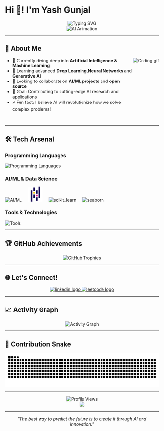 # Hi 👋! I'm Yash Gunjal

<div align="center">
  <img src="https://readme-typing-svg.herokuapp.com?font=Fira+Code&weight=500&size=28&duration=3000&pause=1000&color=3B82F6&center=true&vCenter=true&width=435&lines=AI+%26+ML+Enthusiast;Data+Science+Student;Problem+Solver;Tech+Explorer" alt="Typing SVG" />
</div>

<div align="center">
  <img src="https://user-images.githubusercontent.com/74038190/212750147-854a394f-fee9-4080-9770-78a4b7ece53f.gif" width="400" alt="AI Animation"/>
</div>

---

## 🚀 About Me

<img align="right" height="200" src="https://user-images.githubusercontent.com/74038190/229223263-cf2e4b07-2615-4f87-9c38-e37600f8381a.gif" alt="Coding gif"/>

- 🔭 Currently diving deep into **Artificial Intelligence & Machine Learning**
- 🌱 Learning advanced **Deep Learning**,**Neural Networks** and **Generative AI**
- 👯 Looking to collaborate on **AI/ML projects** and **open source**
- 🎯 Goal: Contributing to cutting-edge AI research and applications
- ⚡ Fun fact: I believe AI will revolutionize how we solve complex problems!

<br clear="both">

---

## 🛠️ Tech Arsenal

### Programming Languages
<div align="left">
  <img src="https://skillicons.dev/icons?i=python,java,javascript,c,cpp" alt="Programming Languages"/>
</div>

### AI/ML & Data Science
<div align="left">
  <img src="https://skillicons.dev/icons?i=tensorflow,pytorch" alt="AI/ML"/>
  <img width="12" />
  <img src="https://raw.githubusercontent.com/devicons/devicon/2ae2a900d2f041da66e950e4d48052658d850630/icons/pandas/pandas-original.svg" alt="pandas" width="48" height="48"/>
  <img width="12" />
  <img src="https://upload.wikimedia.org/wikipedia/commons/0/05/Scikit_learn_logo_small.svg" alt="scikit_learn" width="48" height="48"/>
  <img width="12" />
  <img src="https://seaborn.pydata.org/_images/logo-mark-lightbg.svg" alt="seaborn" width="48" height="48"/>
</div>

### Tools & Technologies
<div align="left">
  <img src="https://skillicons.dev/icons?i=git,mysql,vscode" alt="Tools"/>
</div>

---

## 🏆 GitHub Achievements

<div align="center">
  <img src="https://github-profile-trophy.vercel.app/?username=yashgunjal95&theme=tokyonight&no-frame=true&no-bg=false&margin-w=4&row=1" alt="GitHub Trophies"/>
</div>

---

## 🌐 Let's Connect!

<div align="center">
  <a href="https://linkedin.com/in/yash-gunjal-473422288/" target="_blank">
    <img src="https://img.shields.io/static/v1?message=LinkedIn&logo=linkedin&label=&color=0077B5&logoColor=white&labelColor=&style=for-the-badge" height="35" alt="linkedin logo" />
  </a>
  <a href="https://www.leetcode.com/yashgunjal05" target="_blank">
    <img src="https://img.shields.io/static/v1?message=LeetCode&logo=leetcode&label=&color=FFA116&logoColor=white&labelColor=&style=for-the-badge" height="35" alt="leetcode logo" />
  </a>
</div>

---

## 📈 Activity Graph

<div align="center">
  <img src="https://github-readme-activity-graph.vercel.app/graph?username=yashgunjal95&theme=tokyo-night&hide_border=true&area=true" alt="Activity Graph"/>
</div>

---

## 🐍 Contribution Snake

<div align="center">
  <img src="https://raw.githubusercontent.com/yashgunjal95/yashgunjal95/output/github-contribution-grid-snake.svg" alt="Snake animation" />
</div>

---

<div align="center">
  <img src="https://komarev.com/ghpvc/?username=yashgunjal95&label=Profile%20views&color=0e75b6&style=for-the-badge" alt="Profile Views" />
</div>

<div align="center">
  <img src="https://user-images.githubusercontent.com/74038190/212284158-e840e285-664b-44d7-b79b-e264b5e54825.gif" width="500">
</div>

---

<div align="center">
  <i>"The best way to predict the future is to create it through AI and innovation."</i>
</div>
